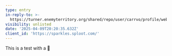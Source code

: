```yaml
---
type: entry
in-reply-to: >-
  https://turner.enemyterritory.org/shared/repo/user/carrvo/profile/webmentions.html
visibility: unlisted
date: '2025-04-09T20:20:35.632Z'
client_id: 'https://sparkles.sploot.com/'
---
```

This is a test with a 🍪
